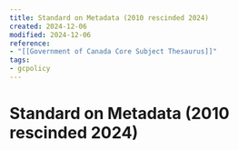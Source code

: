 ```yaml
---
title: Standard on Metadata (2010 rescinded 2024)
created: 2024-12-06
modified: 2024-12-06
reference: 
- "[[Government of Canada Core Subject Thesaurus]]"
tags: 
- gcpolicy
---
```

# Standard on Metadata (2010 rescinded 2024)
